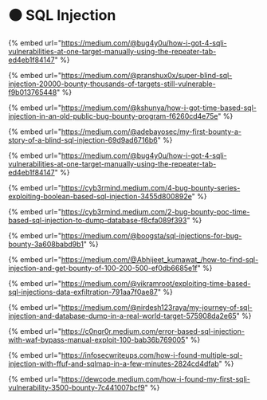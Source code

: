 # ⚫ SQL Injection

{% embed url="https://medium.com/@bug4y0u/how-i-got-4-sqli-vulnerabilities-at-one-target-manually-using-the-repeater-tab-ed4eb1f84147" %}

{% embed url="https://medium.com/@pranshux0x/super-blind-sql-injection-20000-bounty-thousands-of-targets-still-vulnerable-f9b013765448" %}

{% embed url="https://medium.com/@kshunya/how-i-got-time-based-sql-injection-in-an-old-public-bug-bounty-program-f6260cd4e75e" %}

{% embed url="https://medium.com/@adebayosec/my-first-bounty-a-story-of-a-blind-sql-injection-69d9ad6716b6" %}

{% embed url="https://medium.com/@bug4y0u/how-i-got-4-sqli-vulnerabilities-at-one-target-manually-using-the-repeater-tab-ed4eb1f84147" %}

{% embed url="https://cyb3rmind.medium.com/4-bug-bounty-series-exploiting-boolean-based-sql-injection-3455d800892e" %}

{% embed url="https://cyb3rmind.medium.com/2-bug-bounty-poc-time-based-sql-injection-to-dump-database-f8cfa089f393" %}

{% embed url="https://medium.com/@boogsta/sql-injections-for-bug-bounty-3a608babd9b1" %}

{% embed url="https://medium.com/@Abhijeet_kumawat_/how-to-find-sql-injection-and-get-bounty-of-100-200-500-ef0db6685e1f" %}

{% embed url="https://medium.com/@vikramroot/exploiting-time-based-sql-injections-data-exfiltration-791aa7f0ae87" %}

{% embed url="https://medium.com/@nirdesh123raya/my-journey-of-sql-injection-and-database-dump-in-a-real-world-target-575908da2e65" %}

{% embed url="https://c0nqr0r.medium.com/error-based-sql-injection-with-waf-bypass-manual-exploit-100-bab36b769005" %}

{% embed url="https://infosecwriteups.com/how-i-found-multiple-sql-injection-with-ffuf-and-sqlmap-in-a-few-minutes-2824cd4dfab" %}

{% embed url="https://dewcode.medium.com/how-i-found-my-first-sqli-vulnerability-3500-bounty-7c441007bcf9" %}
